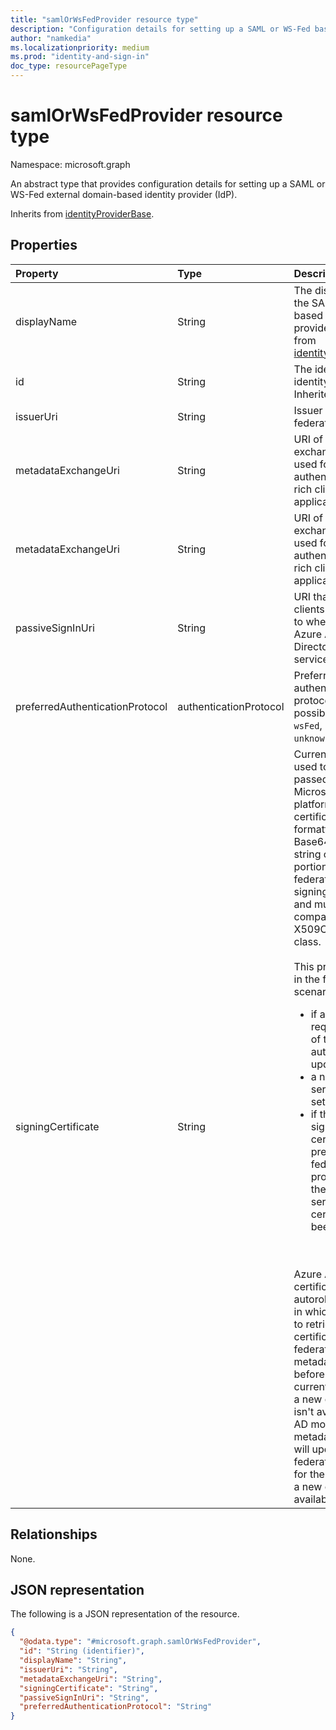 ```yaml
---
title: "samlOrWsFedProvider resource type"
description: "Configuration details for setting up a SAML or WS-Fed based identity provider."
author: "namkedia"
ms.localizationpriority: medium
ms.prod: "identity-and-sign-in"
doc_type: resourcePageType
---
```


# samlOrWsFedProvider resource type

Namespace: microsoft.graph

An abstract type that provides configuration details for setting up a SAML or WS-Fed external domain-based identity provider (IdP).

Inherits from [identityProviderBase](../resources/identityproviderbase.md).

## Properties

|Property|Type|Description|
|:---|:---|:---|
|displayName|String|The display name of the SAML/WS-Fed based identity provider. Inherited from [identityProviderBase](../resources/identityproviderbase.md).|
|id|String|The identifier of the identity provider. Inherited from [entity](../resources/entity.md).|
|issuerUri|String|Issuer URI of the federation server.|
|metadataExchangeUri|String|URI of the metadata exchange endpoint used for authentication from rich client applications.|
|metadataExchangeUri|String|URI of the metadata exchange endpoint used for authentication from rich client applications.|
|passiveSignInUri|String|URI that web-based clients are directed to when signing in to Azure Active Directory (Azure AD) services.|
|preferredAuthenticationProtocol|authenticationProtocol|Preferred authentication protocol. The possible values are: `wsFed`, `saml`, `unknownFutureValue`.|
|signingCertificate|String|Current certificate used to sign tokens passed to the Microsoft identity platform. The certificate is formatted as a Base64 encoded string of the public portion of the federated IdP's token signing certificate and must be compatible with the X509Certificate2 class.  <br/><br/> This property is used in the following scenarios: <ul><li> if a rollover is required outside of the autorollover update <li>a new federation service is being set up <li> if the new token signing certificate isn't present in the federation properties after the federation service certificate has been updated. </ul> <br/><br/> Azure AD updates certificates via an autorollover process in which it attempts to retrieve a new certificate from the federation service metadata, 30 days before expiry of the current certificate. If a new certificate isn't available, Azure AD monitors the metadata daily and will update the federation settings for the domain when a new certificate is available.|

## Relationships
None.

## JSON representation
The following is a JSON representation of the resource.
<!-- {
  "blockType": "resource",
  "keyProperty": "id",
  "@odata.type": "microsoft.graph.samlOrWsFedProvider",
  "baseType": "microsoft.graph.identityProviderBase",
  "openType": false
}
-->
``` json
{
  "@odata.type": "#microsoft.graph.samlOrWsFedProvider",
  "id": "String (identifier)",
  "displayName": "String",
  "issuerUri": "String",
  "metadataExchangeUri": "String",
  "signingCertificate": "String",
  "passiveSignInUri": "String",
  "preferredAuthenticationProtocol": "String"
}
```

